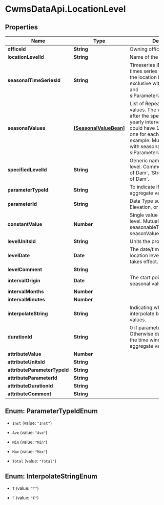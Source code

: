 # CwmsDataApi.LocationLevel

## Properties

Name | Type | Description | Notes
------------ | ------------- | ------------- | -------------
**officeId** | **String** | Owning office of object. | 
**locationLevelId** | **String** | Name of the location level | 
**seasonalTimeSeriesId** | **String** | Timeseries ID (e.g. from the times series catalog) to use as the location level. Mutually exclusive with seasonalValues and siParameterUnitsConstantValue | [optional] 
**seasonalValues** | [**[SeasonalValueBean]**](SeasonalValueBean.md) | List of Repeating seasonal values. The values repeater after the specified interval. A yearly interval seasonable could have 12 different values, one for each month for example. Mutually exclusive with seasonalTimeSeriesId and siParameterUnitsConstantValue | [optional] 
**specifiedLevelId** | **String** | Generic name of this location level. Common names are &#39;Top of Dam&#39;, &#39;Streambed&#39;, &#39;Bottom of Dam&#39;. | [optional] 
**parameterTypeId** | **String** | To indicate if single or aggregate value | [optional] 
**parameterId** | **String** | Data Type such as Stage, Elevation, or others. | [optional] 
**constantValue** | **Number** | Single value for this location level. Mutually exclusive with seasonableTimeSeriesId and seasonValues. | [optional] 
**levelUnitsId** | **String** | Units the provided levels are in | [optional] 
**levelDate** | **Date** | The date/time at which this location level configuration takes effect. | [optional] 
**levelComment** | **String** |  | [optional] 
**intervalOrigin** | **Date** | The start point of provided seasonal values | [optional] 
**intervalMonths** | **Number** |  | [optional] 
**intervalMinutes** | **Number** |  | [optional] 
**interpolateString** | **String** | Indicating whether or not to interpolate between seasonal values. | [optional] 
**durationId** | **String** | 0 if parameterTypeId is Inst. Otherwise duration indicating the time window of the aggregate value. | [optional] 
**attributeValue** | **Number** |  | [optional] 
**attributeUnitsId** | **String** |  | [optional] 
**attributeParameterTypeId** | **String** |  | [optional] 
**attributeParameterId** | **String** |  | [optional] 
**attributeDurationId** | **String** |  | [optional] 
**attributeComment** | **String** |  | [optional] 



## Enum: ParameterTypeIdEnum


* `Inst` (value: `"Inst"`)

* `Ave` (value: `"Ave"`)

* `Min` (value: `"Min"`)

* `Max` (value: `"Max"`)

* `Total` (value: `"Total"`)





## Enum: InterpolateStringEnum


* `T` (value: `"T"`)

* `F` (value: `"F"`)




